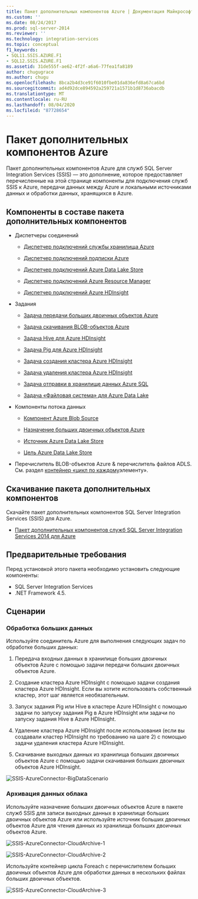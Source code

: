 ```yaml
---
title: Пакет дополнительных компонентов Azure | Документация Майкрософт
ms.custom: ''
ms.date: 08/24/2017
ms.prod: sql-server-2014
ms.reviewer: ''
ms.technology: integration-services
ms.topic: conceptual
f1_keywords:
- SQL11.SSIS.AZURE.F1
- SQL12.SSIS.AZURE.F1
ms.assetid: 31de555f-ae62-4f2f-a6a6-77fea1fa8189
author: chugugrace
ms.author: chugu
ms.openlocfilehash: 8bca2b4d3ce91f6010fbe01da836efd8a67ca6bd
ms.sourcegitcommit: ad4d92dce894592a259721a1571b1d8736abacdb
ms.translationtype: MT
ms.contentlocale: ru-RU
ms.lasthandoff: 08/04/2020
ms.locfileid: "87728654"
---
```

# <a name="azure-feature-pack"></a>Пакет дополнительных компонентов Azure
Пакет дополнительных компонентов Azure для служб SQL Server Integration Services (SSIS) — это дополнение, которое предоставляет перечисленные на этой странице компоненты для подключения служб SSIS к Azure, передачи данных между Azure и локальными источниками данных и обработки данных, хранящихся в Azure.

## <a name="components-in-the-feature-pack"></a>Компоненты в составе пакета дополнительных компонентов
  
-   Диспетчеры соединений  
  
    -   [Диспетчер подключений службы хранилища Azure](connection-manager/azure-storage-connection-manager.md)  
  
    -   [Диспетчер подключений подписки Azure](connection-manager/azure-subscription-connection-manager.md)  
    
    -   [Диспетчер подключений Azure Data Lake Store](../../2014/integration-services/azure-data-lake-store-connection-manager.md)
    
    -   [Диспетчер подключений Azure Resource Manager](../../2014/integration-services/azure-resource-manager-connection-manager.md)
    
    -   [Диспетчер подключений Azure HDInsight](../../2014/integration-services/azure-hdinsight-connection-manager.md)
  
-   Задания  
  
    -   [Задача передачи больших двоичных объектов Azure](control-flow/azure-blob-upload-task.md)  
  
    -   [Задача скачивания BLOB-объектов Azure](control-flow/azure-blob-download-task.md)  
  
    -   [Задача Hive для Azure HDInsight](control-flow/azure-hdinsight-hive-task.md)  
  
    -   [Задача Pig для Azure HDInsight](https://msdn.microsoft.com/library/mt146781(v=sql.120).aspx)
  
    -   [Задача создания кластера Azure HDInsight](control-flow/azure-hdinsight-create-cluster-task.md)  
  
    -   [Задача удаления кластера Azure HDInsight](control-flow/azure-hdinsight-delete-cluster-task.md)
    
    -   [Задача отправки в хранилище данных Azure SQL](../../2014/integration-services/azure-sql-dw-upload-task.md)    
    
    -   [Задача «Файловая система» для Azure Data Lake](control-flow/file-system-task.md)    
  
-   Компоненты потока данных  
  
    -   [Компонент Azure Blob Source](https://msdn.microsoft.com/library/mt146775(v=sql.120).aspx)  
  
    -   [Назначение больших двоичных объектов Azure](data-flow/azure-blob-destination.md)  
    
    -   [Источник Azure Data Lake Store](../../2014/integration-services/azure-data-lake-store-source.md)
    
    -   [Цель Azure Data Lake Store](../../2014/integration-services/azure-data-lake-store-destination.md)
  
-   Перечислитель BLOB-объектов Azure & перечислитель файлов ADLS. См. раздел [контейнер «цикл по каждому](control-flow/foreach-loop-container.md)элементу».  
  
 
## <a name="download-the-feature-pack"></a>Скачивание пакета дополнительных компонентов  
Скачайте пакет дополнительных компонентов SQL Server Integration Services (SSIS) для Azure.  
  
-   [Пакет дополнительных компонентов служб SQL Server Integration Services 2014 для Azure](https://www.microsoft.com/download/details.aspx?id=47366)  

## <a name="prerequisites"></a>Предварительные требования  
Перед установкой этого пакета необходимо установить следующие компоненты:  
  
-   SQL Server Integration Services  
-   .NET Framework 4.5.  
  
## <a name="scenarios"></a>Сценарии  
  
### <a name="big-data-processing"></a>Обработка больших данных  
 Используйте соединитель Azure для выполнения следующих задач по обработке больших данных:  
  
1.  Передача входных данных в хранилище больших двоичных объектов Azure с помощью задачи передачи больших двоичных объектов Azure.  
  
2.  Создание кластера Azure HDInsight с помощью задачи создания кластера Azure HDInsight. Если вы хотите использовать собственный кластер, этот шаг является необязательным.  
  
3.  Запуск задания Pig или Hive в кластере Azure HDInsight с помощью задачи по запуску задания Pig в Azure HDInsight или задачи по запуску задания Hive в Azure HDInsight.  
  
4.  Удаление кластера Azure HDInsight после использования (если вы создавали кластер HDInsight по требованию на шаге 2) с помощью задачи удаления кластера Azure HDInsight.  
  
5.  Скачивание выходных данных из хранилища больших двоичных объектов Azure с помощью задачи скачивания больших двоичных объектов Azure HDInsight.  
  
 ![SSIS-AzureConnector-BigDataScenario](media/ssis-azureconnector-bigdatascenario.png "SSIS-AzureConnector-BigDataScenario")  
  
### <a name="cloud-data-archiving"></a>Архивация данных облака  
 Используйте назначение больших двоичных объектов Azure в пакете служб SSIS для записи выходных данных в хранилище больших двоичных объектов Azure или используйте источник больших двоичных объектов Azure для чтения данных из хранилища больших двоичных объектов Azure.  
  
 ![SSIS-AzureConnector-CloudArchive-1](media/ssis-azureconnector-cloudarchive-1.png "SSIS-AzureConnector-CloudArchive-1")  
  
 ![SSIS-AzureConnector-CloudArchive-2](media/ssis-azureconnector-cloudarchive-2.png "SSIS-AzureConnector-CloudArchive-2")  
  
 Используйте контейнер цикла Foreach с перечислителем больших двоичных объектов Azure для обработки данных в нескольких файлах больших двоичных объектов.  
  
 ![SSIS-AzureConnector-CloudArchive-3](media/ssis-azureconnector-cloudarchive-3.png "SSIS-AzureConnector-CloudArchive-3")  
  
  
